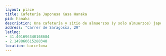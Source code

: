 ```yaml
---
layout: place
title: Cafetería Japonesa Kasa Hanaka
pid: hanaka
description: Una cafetería y sitio de almuerzos (y solo almuerzos) japo-catalán escondido y muy recomendable.
address: "Carrer de Saragossa, 29"
latlng: 
- 41.401696340168684
- 2.149860615288348
location: barcelona
---
```

